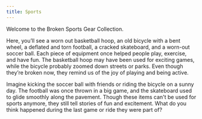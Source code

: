 ```yaml
---
title: Sports
---
```


<p class="h4">Welcome to the Broken Sports Gear Collection.</p>

Here, you’ll see a worn out basketball hoop, an old bicycle with a bent wheel, a deflated and torn football, a cracked skateboard, and a worn-out soccer ball. Each piece of equipment once helped people play, exercise, and have fun. The basketball hoop may have been used for exciting games, while the bicycle probably zoomed down streets or parks. Even though they’re broken now, they remind us of the joy of playing and being active.

Imagine kicking the soccer ball with friends or riding the bicycle on a sunny day. The football was once thrown in a big game, and the skateboard used to glide smoothly along the pavement. Though these items can't be used for sports anymore, they still tell stories of fun and excitement. What do you think happened during the last game or ride they were part of?